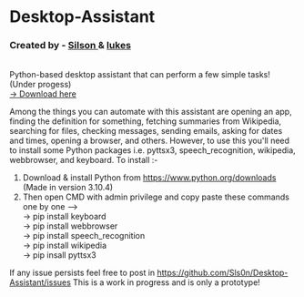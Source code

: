 <h1> Desktop-Assistant </h1>
<h3>Created by - <a href="https://github.com/Sls0n"> Silson </a> & <a href="https://github.com/Thedark136"> Iukes </a></h3> <br>
Python-based desktop assistant that can perform a few simple tasks! (Under progess) <br>
<a href="https://drive.google.com/file/d/1FvHHTPKFjfyyrdiBqYH3uYZgzR9IkIKq/view?usp=sharing"> &rarr; Download here </a>

Among the things you can automate with this assistant are opening an app, finding the definition for something, fetching summaries from Wikipedia, searching for files, checking messages, sending emails, asking for dates and times, opening a browser, and others.
However, to use this you'll need to install some Python packages i.e. pyttsx3, speech_recognition, wikipedia, webbrowser, and keyboard.
To install :-
1) Download & install Python from https://www.python.org/downloads (Made in version 3.10.4)
2) Then open CMD with admin privilege and copy paste these commands one by one --> <br>
         → pip install keyboard<br>
         → pip install webbrowser<br>
         → pip install speech_recognition<br>
         → pip install wikipedia<br>
         → pip insall pyttsx3<br>

If any issue persists feel free to post in https://github.com/Sls0n/Desktop-Assistant/issues
This is a work in progress and is only a prototype!
